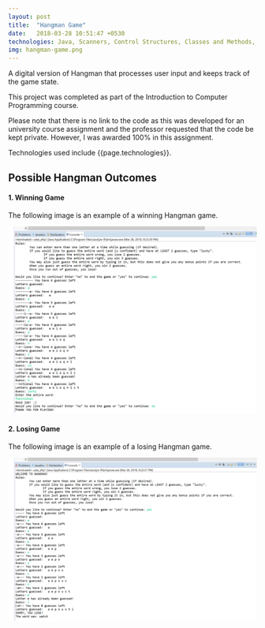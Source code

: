 ```yaml
---
layout: post
title:  "Hangman Game"
date:   2018-03-28 10:51:47 +0530
technologies: Java, Scanners, Control Structures, Classes and Methods, Arrays, Eclipse
img: hangman-game.png
---
```


A digital version of Hangman that processes user input and keeps track of the game state. 

This project was completed as part of the Introduction to Computer Programming course.

Please note that there is no link to the code as this was developed for an university course assignment and the professor requested that the code be kept private. However, I was awarded 100% in this assignment. 

Technologies used include {{page.technologies}}. 

## Possible Hangman Outcomes

#### 1. Winning Game
The following image is an example of a winning Hangman game.

<p float="center">
  <img src="../images/hangman-game/winning-game.png"/>
</p>

#### 2. Losing Game
The following image is an example of a losing Hangman game.

<p float="center">
  <img src="../images/hangman-game/losing-game.png"/>
</p>